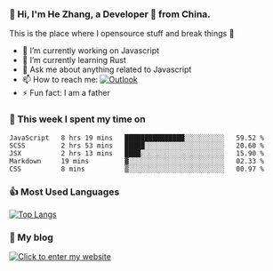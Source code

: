 ### 👋 Hi, I'm He Zhang, a Developer 🚀 from China.

This is the place where I opensource stuff and break things :rofl:

- 🔭  I’m currently working on Javascript
- 🌱  I’m currently learning Rust
- 💬  Ask me about anything related to Javascript
- 📫  How to reach me: [![Outlook](https://img.shields.io/badge/-Outlook-0078D4?style=flat&logo=Microsoft-Outlook&logoColor=white)](mailto:zhanghecool@outlook.com)
- ⚡  Fun fact: I am a father

### 💪 This week I spent my time on 
<!--START_SECTION:waka-->
```text
JavaScript   8 hrs 19 mins   ███████████████░░░░░░░░░░   59.52 % 
SCSS         2 hrs 53 mins   █████░░░░░░░░░░░░░░░░░░░░   20.60 % 
JSX          2 hrs 13 mins   ████░░░░░░░░░░░░░░░░░░░░░   15.90 % 
Markdown     19 mins         ▓░░░░░░░░░░░░░░░░░░░░░░░░   02.33 % 
CSS          8 mins          ▒░░░░░░░░░░░░░░░░░░░░░░░░   00.97 % 
```
<!--END_SECTION:waka-->

### 👍 Most Used Languages
[![Top Langs](https://github-readme-stats.vercel.app/api/top-langs/?username=zhanghecool&layout=compact)](https://zhanghe.cool)

### 🌈 My blog 
[![Click to enter my website](https://cdn.jsdelivr.net/gh/zhanghecool/assets/images/gif/zhanghecools.gif)](https://zhanghe.cool)
